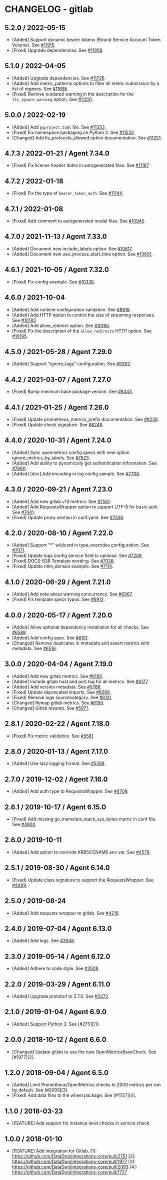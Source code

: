 # CHANGELOG - gitlab

## 5.2.0 / 2022-05-15

* [Added] Support dynamic bearer tokens (Bound Service Account Token Volume). See [#11915](https://github.com/DataDog/integrations-core/pull/11915).
* [Fixed] Upgrade dependencies. See [#11958](https://github.com/DataDog/integrations-core/pull/11958).

## 5.1.0 / 2022-04-05

* [Added] Upgrade dependencies. See [#11726](https://github.com/DataDog/integrations-core/pull/11726).
* [Added] Add metric_patterns options to filter all metric submission by a list of regexes. See [#11695](https://github.com/DataDog/integrations-core/pull/11695).
* [Fixed] Remove outdated warning in the description for the `tls_ignore_warning` option. See [#11591](https://github.com/DataDog/integrations-core/pull/11591).

## 5.0.0 / 2022-02-19

* [Added] Add `pyproject.toml` file. See [#11353](https://github.com/DataDog/integrations-core/pull/11353).
* [Fixed] Fix namespace packaging on Python 2. See [#11532](https://github.com/DataDog/integrations-core/pull/11532).
* [Changed] Add tls_protocols_allowed option documentation. See [#11251](https://github.com/DataDog/integrations-core/pull/11251).

## 4.7.3 / 2022-01-21 / Agent 7.34.0

* [Fixed] Fix license header dates in autogenerated files. See [#11187](https://github.com/DataDog/integrations-core/pull/11187).

## 4.7.2 / 2022-01-18

* [Fixed] Fix the type of `bearer_token_auth`. See [#11144](https://github.com/DataDog/integrations-core/pull/11144).

## 4.7.1 / 2022-01-08

* [Fixed] Add comment to autogenerated model files. See [#10945](https://github.com/DataDog/integrations-core/pull/10945).

## 4.7.0 / 2021-11-13 / Agent 7.33.0

* [Added] Document new include_labels option. See [#10617](https://github.com/DataDog/integrations-core/pull/10617).
* [Added] Document new use_process_start_time option. See [#10601](https://github.com/DataDog/integrations-core/pull/10601).

## 4.6.1 / 2021-10-05 / Agent 7.32.0

* [Fixed] Fix config example. See [#10338](https://github.com/DataDog/integrations-core/pull/10338).

## 4.6.0 / 2021-10-04

* [Added] Add runtime configuration validation. See [#8918](https://github.com/DataDog/integrations-core/pull/8918).
* [Added] Add HTTP option to control the size of streaming responses. See [#10183](https://github.com/DataDog/integrations-core/pull/10183).
* [Added] Add allow_redirect option. See [#10160](https://github.com/DataDog/integrations-core/pull/10160).
* [Fixed] Fix the description of the `allow_redirects` HTTP option. See [#10195](https://github.com/DataDog/integrations-core/pull/10195).

## 4.5.0 / 2021-05-28 / Agent 7.29.0

* [Added] Support "ignore_tags" configuration. See [#9392](https://github.com/DataDog/integrations-core/pull/9392).

## 4.4.2 / 2021-03-07 / Agent 7.27.0

* [Fixed] Bump minimum base package version. See [#8443](https://github.com/DataDog/integrations-core/pull/8443).

## 4.4.1 / 2021-01-25 / Agent 7.26.0

* [Fixed] Update prometheus_metrics_prefix documentation. See [#8236](https://github.com/DataDog/integrations-core/pull/8236).
* [Fixed] Update check signature. See [#8248](https://github.com/DataDog/integrations-core/pull/8248).

## 4.4.0 / 2020-10-31 / Agent 7.24.0

* [Added] Sync openmetrics config specs with new option ignore_metrics_by_labels. See [#7823](https://github.com/DataDog/integrations-core/pull/7823).
* [Added] Add ability to dynamically get authentication information. See [#7660](https://github.com/DataDog/integrations-core/pull/7660).
* [Added] [doc] Add encoding in log config sample. See [#7708](https://github.com/DataDog/integrations-core/pull/7708).

## 4.3.0 / 2020-09-21 / Agent 7.23.0

* [Added] Add new gitlab v13 metrics. See [#7561](https://github.com/DataDog/integrations-core/pull/7561).
* [Added] Add RequestsWrapper option to support UTF-8 for basic auth. See [#7441](https://github.com/DataDog/integrations-core/pull/7441).
* [Fixed] Update proxy section in conf.yaml. See [#7336](https://github.com/DataDog/integrations-core/pull/7336).

## 4.2.0 / 2020-08-10 / Agent 7.22.0

* [Added] Support "*" wildcard in type_overrides configuration. See [#7071](https://github.com/DataDog/integrations-core/pull/7071).
* [Fixed] Update logs config service field to optional. See [#7209](https://github.com/DataDog/integrations-core/pull/7209).
* [Fixed] DOCS-838 Template wording. See [#7038](https://github.com/DataDog/integrations-core/pull/7038).
* [Fixed] Update ntlm_domain example. See [#7118](https://github.com/DataDog/integrations-core/pull/7118).

## 4.1.0 / 2020-06-29 / Agent 7.21.0

* [Added] Add note about warning concurrency. See [#6967](https://github.com/DataDog/integrations-core/pull/6967).
* [Fixed] Fix template specs typos. See [#6912](https://github.com/DataDog/integrations-core/pull/6912).

## 4.0.0 / 2020-05-17 / Agent 7.20.0

* [Added] Allow optional dependency installation for all checks. See [#6589](https://github.com/DataDog/integrations-core/pull/6589).
* [Added] Add config spec. See [#6151](https://github.com/DataDog/integrations-core/pull/6151).
* [Changed] Remove duplicates in metadata and assert metrics with metadata. See [#6516](https://github.com/DataDog/integrations-core/pull/6516).

## 3.0.0 / 2020-04-04 / Agent 7.19.0

* [Added] Add new gitlab metrics. See [#6166](https://github.com/DataDog/integrations-core/pull/6166).
* [Added] Include gitlab host and port tag for all metrics. See [#6177](https://github.com/DataDog/integrations-core/pull/6177).
* [Added] Add version metadata. See [#5786](https://github.com/DataDog/integrations-core/pull/5786).
* [Fixed] Update deprecated imports. See [#6088](https://github.com/DataDog/integrations-core/pull/6088).
* [Fixed] Remove logs sourcecategory. See [#6121](https://github.com/DataDog/integrations-core/pull/6121).
* [Changed] Remap gitlab metrics. See [#6150](https://github.com/DataDog/integrations-core/pull/6150).
* [Changed] Gitlab revamp. See [#5971](https://github.com/DataDog/integrations-core/pull/5971).

## 2.8.1 / 2020-02-22 / Agent 7.18.0

* [Fixed] Fix metric validation. See [#5581](https://github.com/DataDog/integrations-core/pull/5581).

## 2.8.0 / 2020-01-13 / Agent 7.17.0

* [Added] Use lazy logging format. See [#5398](https://github.com/DataDog/integrations-core/pull/5398).

## 2.7.0 / 2019-12-02 / Agent 7.16.0

* [Added] Add auth type to RequestsWrapper. See [#4708](https://github.com/DataDog/integrations-core/pull/4708).

## 2.6.1 / 2019-10-17 / Agent 6.15.0

* [Fixed] Add missing go_memstats_stack_sys_bytes metric in conf file. See [#4800](https://github.com/DataDog/integrations-core/pull/4800).

## 2.6.0 / 2019-10-11

* [Added] Add option to override KRB5CCNAME env var. See [#4578](https://github.com/DataDog/integrations-core/pull/4578).

## 2.5.1 / 2019-08-30 / Agent 6.14.0

* [Fixed] Update class signature to support the RequestsWrapper. See [#4469](https://github.com/DataDog/integrations-core/pull/4469).

## 2.5.0 / 2019-08-24

* [Added] Add requests wrapper to gitlab. See [#4216](https://github.com/DataDog/integrations-core/pull/4216).

## 2.4.0 / 2019-07-04 / Agent 6.13.0

* [Added] Add logs. See [#3948](https://github.com/DataDog/integrations-core/pull/3948).

## 2.3.0 / 2019-05-14 / Agent 6.12.0

* [Added] Adhere to code style. See [#3509](https://github.com/DataDog/integrations-core/pull/3509).

## 2.2.0 / 2019-03-29 / Agent 6.11.0

* [Added] Upgrade protobuf to 3.7.0. See [#3272](https://github.com/DataDog/integrations-core/pull/3272).

## 2.1.0 / 2019-01-04 / Agent 6.9.0

* [Added] Support Python 3. See [#2751][1].

## 2.0.0 / 2018-10-12 / Agent 6.6.0

* [Changed] Update gitlab to use the new OpenMetricsBaseCheck. See [#1977][2].

## 1.2.0 / 2018-09-04 / Agent 6.5.0

* [Added] Limit Prometheus/OpenMetrics checks to 2000 metrics per run by default. See [#2093][3].
* [Fixed] Add data files to the wheel package. See [#1727][4].

## 1.1.0 / 2018-03-23

* [FEATURE] Add support for instance level checks in service check.

## 1.0.0 / 2018-01-10

* [FEATURE] Add integration for Gitlab.
[1]: https://github.com/DataDog/integrations-core/pull/2751
[2]: https://github.com/DataDog/integrations-core/pull/1977
[3]: https://github.com/DataDog/integrations-core/pull/2093
[4]: https://github.com/DataDog/integrations-core/pull/1727
